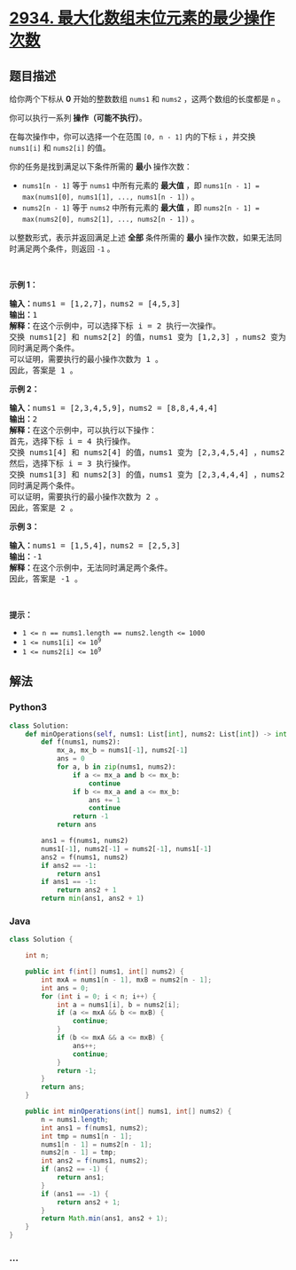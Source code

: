 # [2934. 最大化数组末位元素的最少操作次数](https://leetcode-cn.com/problems/minimum-operations-to-maximize-last-elements-in-arrays)



## 题目描述

<!-- 这里写题目描述 -->

<p>给你两个下标从 <strong>0</strong> 开始的整数数组 <code>nums1</code> 和 <code>nums2</code> ，这两个数组的长度都是 <code>n</code> 。</p>

<p>你可以执行一系列<strong> 操作（可能不执行）</strong>。</p>

<p>在每次操作中，你可以选择一个在范围 <code>[0, n - 1]</code> 内的下标 <code>i</code> ，并交换 <code>nums1[i]</code> 和 <code>nums2[i]</code> 的值。</p>

<p>你的任务是找到满足以下条件所需的 <strong>最小</strong> 操作次数：</p>

<ul>
	<li><code>nums1[n - 1]</code> 等于 <code>nums1</code> 中所有元素的 <strong>最大值</strong> ，即 <code>nums1[n - 1] = max(nums1[0], nums1[1], ..., nums1[n - 1])</code> 。</li>
	<li><code>nums2[n - 1]</code> 等于 <code>nums2</code> 中所有元素的 <strong>最大值</strong> ，即 <code>nums2[n - 1] = max(nums2[0], nums2[1], ..., nums2[n - 1])</code> 。</li>
</ul>

<p>以整数形式，表示并返回满足上述 <strong>全部</strong> 条件所需的 <strong>最小</strong> 操作次数，如果无法同时满足两个条件，则返回 <code>-1</code> 。</p>

<p>&nbsp;</p>

<p><strong class="example">示例 1：</strong></p>

<pre>
<strong>输入：</strong>nums1 = [1,2,7]，nums2 = [4,5,3]
<strong>输出：</strong>1
<strong>解释：</strong>在这个示例中，可以选择下标 i = 2 执行一次操作。
交换 nums1[2] 和 nums2[2] 的值，nums1 变为 [1,2,3] ，nums2 变为 [4,5,7] 。
同时满足两个条件。
可以证明，需要执行的最小操作次数为 1 。
因此，答案是 1 。
</pre>

<p><strong class="example">示例 2：</strong></p>

<pre>
<strong>输入：</strong>nums1 = [2,3,4,5,9]，nums2 = [8,8,4,4,4]
<strong>输出：</strong>2
<strong>解释：</strong>在这个示例中，可以执行以下操作：
首先，选择下标 i = 4 执行操作。
交换 nums1[4] 和 nums2[4] 的值，nums1 变为 [2,3,4,5,4] ，nums2 变为 [8,8,4,4,9] 。
然后，选择下标 i = 3 执行操作。
交换 nums1[3] 和 nums2[3] 的值，nums1 变为 [2,3,4,4,4] ，nums2 变为 [8,8,4,5,9] 。
同时满足两个条件。 
可以证明，需要执行的最小操作次数为 2 。 
因此，答案是 2 。
</pre>

<p><strong class="example">示例 3：</strong></p>

<pre>
<strong>输入：</strong>nums1 = [1,5,4]，nums2 = [2,5,3]
<strong>输出：</strong>-1
<strong>解释：</strong>在这个示例中，无法同时满足两个条件。
因此，答案是 -1 。
</pre>

<p>&nbsp;</p>

<p><strong>提示：</strong></p>

<ul>
	<li><code>1 &lt;= n == nums1.length == nums2.length &lt;= 1000</code></li>
	<li><code>1 &lt;= nums1[i] &lt;= 10<sup>9</sup></code></li>
	<li><code>1 &lt;= nums2[i] &lt;= 10<sup>9</sup></code></li>
</ul>


## 解法

<!-- 这里可写通用的实现逻辑 -->

<!-- tabs:start -->

### **Python3**

<!-- 这里可写当前语言的特殊实现逻辑 -->

```python
class Solution:
    def minOperations(self, nums1: List[int], nums2: List[int]) -> int:
        def f(nums1, nums2):
            mx_a, mx_b = nums1[-1], nums2[-1]
            ans = 0 
            for a, b in zip(nums1, nums2):
                if a <= mx_a and b <= mx_b:
                    continue
                if b <= mx_a and a <= mx_b:
                    ans += 1
                    continue
                return -1
            return ans

        ans1 = f(nums1, nums2)
        nums1[-1], nums2[-1] = nums2[-1], nums1[-1]
        ans2 = f(nums1, nums2)
        if ans2 == -1:
            return ans1
        if ans1 == -1:
            return ans2 + 1
        return min(ans1, ans2 + 1)
```

### **Java**

<!-- 这里可写当前语言的特殊实现逻辑 -->

```java
class Solution {

    int n;

    public int f(int[] nums1, int[] nums2) {
        int mxA = nums1[n - 1], mxB = nums2[n - 1];
        int ans = 0;
        for (int i = 0; i < n; i++) {
            int a = nums1[i], b = nums2[i];
            if (a <= mxA && b <= mxB) {
                continue;
            }
            if (b <= mxA && a <= mxB) {
                ans++;
                continue;
            }
            return -1;
        }
        return ans;
    }

    public int minOperations(int[] nums1, int[] nums2) {
        n = nums1.length;
        int ans1 = f(nums1, nums2);
        int tmp = nums1[n - 1];
        nums1[n - 1] = nums2[n - 1];
        nums2[n - 1] = tmp;
        int ans2 = f(nums1, nums2);
        if (ans2 == -1) {
            return ans1;
        }
        if (ans1 == -1) {
            return ans2 + 1;
        }
        return Math.min(ans1, ans2 + 1);
    }
}
```

### **...**

```

```

<!-- tabs:end -->
